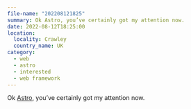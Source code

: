 ```yaml
---
file-name: "202208121825"
summary: Ok Astro, you’ve certainly got my attention now.
date: 2022-08-12T18:25:00
location:
  locality: Crawley
  country_name: UK
category:
  - web
  - astro
  - interested
  - web framework
---
```


Ok [Astro](https://astro.build/blog/astro-1/), you’ve certainly got my attention now.
